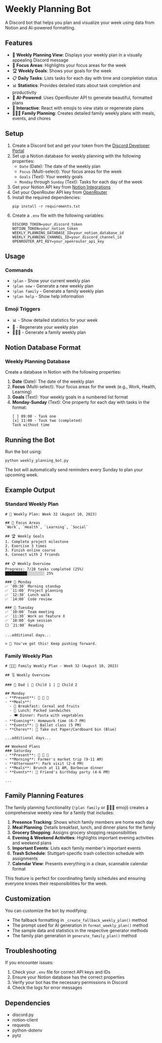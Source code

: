 # Weekly Planning Bot

A Discord bot that helps you plan and visualize your week using data from Notion and AI-powered formatting.

## Features

- 📅 **Weekly Planning View**: Displays your weekly plan in a visually appealing Discord message
- 🎯 **Focus Areas**: Highlights your focus areas for the week
- 🏆 **Weekly Goals**: Shows your goals for the week
- 📋 **Daily Tasks**: Lists tasks for each day with time and completion status
- 📊 **Statistics**: Provides detailed stats about task completion and productivity
- 🤖 **AI-Powered**: Uses OpenRouter API to generate beautiful, formatted plans
- 🔄 **Interactive**: React with emojis to view stats or regenerate plans
- 👨‍👧‍👦 **Family Planning**: Creates detailed family weekly plans with meals, events, and chores

## Setup

1. Create a Discord bot and get your token from the [Discord Developer Portal](https://discord.com/developers/applications)
2. Set up a Notion database for weekly planning with the following properties:
   - `Date` (Date): The date of the weekly plan
   - `Focus` (Multi-select): Your focus areas for the week
   - `Goals` (Text): Your weekly goals
   - `Monday` through `Sunday` (Text): Tasks for each day of the week
3. Get your Notion API key from [Notion Integrations](https://www.notion.so/my-integrations)
4. Get your OpenRouter API key from [OpenRouter](https://openrouter.ai/)
5. Install the required dependencies:
   ```
   pip install -r requirements.txt
   ```
6. Create a `.env` file with the following variables:
   ```
   DISCORD_TOKEN=your_discord_token
   NOTION_TOKEN=your_notion_token
   WEEKLY_PLANNING_DATABASE_ID=your_notion_database_id
   WEEKLY_PLANNING_CHANNEL_ID=your_discord_channel_id
   OPENROUTER_API_KEY=your_openrouter_api_key
   ```

## Usage

### Commands

- `!plan` - Show your current weekly plan
- `!plan new` - Generate a new weekly plan
- `!plan family` - Generate a family weekly plan
- `!plan help` - Show help information

### Emoji Triggers

- 📊 - Show detailed statistics for your week
- 🔄 - Regenerate your weekly plan
- 👨‍👧‍👦 - Generate a family weekly plan

## Notion Database Format

### Weekly Planning Database

Create a database in Notion with the following properties:

1. **Date** (Date): The date of the weekly plan
2. **Focus** (Multi-select): Your focus areas for the week (e.g., Work, Health, Learning)
3. **Goals** (Text): Your weekly goals in a numbered list format
4. **Monday-Sunday** (Text): One property for each day with tasks in the format:
   ```
   [ ] 09:00 - Task one
   [x] 11:00 - Task two (completed)
   Task without time
   ```

## Running the Bot

Run the bot using:

```
python weekly_planning_bot.py
```

The bot will automatically send reminders every Sunday to plan your upcoming week.

## Example Output

### Standard Weekly Plan
```
# 📅 Weekly Plan: Week 32 (August 10, 2023)

## 🎯 Focus Areas
`Work`, `Health`, `Learning`, `Social`

## 🏆 Weekly Goals
1. Complete project milestone
2. Exercise 3 times
3. Finish online course
4. Connect with 2 friends

## 📋 Weekly Overview
Progress: 7/28 tasks completed (25%)
██████████░░░░░░░░ 25%

### 🔵 Monday
✅ `09:30` Morning standup
✅ `11:00` Project planning
✅ `12:30` Lunch walk
✅ `14:00` Code review

### 🔵 Tuesday
✅ `10:00` Team meeting
✅ `11:30` Work on feature X
✅ `18:00` Gym session
⬜ `21:00` Reading

...additional days...

> 💪 You've got this! Keep pushing forward.
```

### Family Weekly Plan
```
# 👨‍👧‍👦 Family Weekly Plan - Week 32 (August 10, 2023)

## 🗓️ Weekly Overview

### 👨 Dad | 👧 Child 1 | 👦 Child 2

## Monday
- **Present**: 👨 👧 👦
- **Meals**: 
  - 🍳 Breakfast: Cereal and fruits
  - 🍱 Lunch: Packed sandwiches
  - 🍽️ Dinner: Pasta with vegetables
- **Evening**: Homework time (6-7 PM)
- **Events**: 👧 Ballet class (5 PM)
- **Chores**: 👨 Take out Paper/Cardboard bin (Blue)

...additional days...

## Weekend Plans
### Saturday
- **Present**: 👨 👧 👦
- **Morning**: Farmer's market trip (9-11 AM)
- **Afternoon**: Park visit (2-4 PM)
- **Meals**: Brunch at 11 AM, Barbecue dinner
- **Events**: 👦 Friend's birthday party (4-6 PM)

...
```

## Family Planning Features

The family planning functionality (`!plan family` or 👨‍👧‍👦 emoji) creates a comprehensive weekly view for a family that includes:

1. **Presence Tracking**: Shows which family members are home each day
2. **Meal Planning**: Details breakfast, lunch, and dinner plans for the family
3. **Grocery Shopping**: Assigns grocery shopping responsibilities 
4. **Evening & Weekend Activities**: Highlights important evening activities and weekend plans
5. **Important Events**: Lists each family member's important events
6. **Trash Schedule**: Stuttgart-specific trash collection schedule with assignments
7. **Calendar View**: Presents everything in a clean, scannable calendar format

This feature is perfect for coordinating family schedules and ensuring everyone knows their responsibilities for the week.

## Customization

You can customize the bot by modifying:

- The fallback formatting in `_create_fallback_weekly_plan()` method
- The prompt used for AI generation in `format_weekly_plan()` method
- The sample data and statistics in the respective generator methods
- The family plan generation in `generate_family_plan()` method

## Troubleshooting

If you encounter issues:

1. Check your `.env` file for correct API keys and IDs
2. Ensure your Notion database has the correct properties
3. Verify your bot has the necessary permissions in Discord
4. Check the logs for error messages

## Dependencies

- discord.py
- notion-client
- requests
- python-dotenv
- pytz 